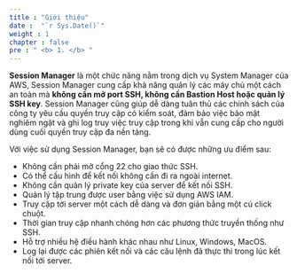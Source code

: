 ```yaml
---
title : "Giới thiệu"
date :  "`r Sys.Date()`" 
weight : 1 
chapter : false
pre : " <b> 1. </b> "
---
```

**Session Manager** là một chức năng nằm trong dịch vụ System Manager của AWS, Session Manager cung cấp khả năng quản lý các máy chủ một cách an toàn mà **không cần mở port SSH, không cần Bastion Host hoặc quản lý SSH key**. 
Session Manager cũng giúp dễ dàng tuân thủ các chính sách của công ty yêu cầu quyền truy cập có kiểm soát, đảm bảo việc bảo mật nghiêm ngặt và ghi log truy việc truy cập trong khi vẫn cung cấp cho người dùng cuối quyền truy cập đa nền tảng.

Với việc sử dụng Session Manager, bạn sẽ có được những ưu điểm sau:

- Không cần phải mở cổng 22 cho giao thức SSH.
- Có thể cấu hình để kết nối không cần đi ra ngoài internet.
- Không cần quản lý private key của server để kết nối SSH.
- Quản lý tập trung được user bằng việc sử dụng AWS IAM.
- Truy cập tới server một cách dễ dàng và đơn giản bằng một cú click chuột.
- Thời gian truy cập nhanh chóng hơn các phương thức truyền thống như SSH.
- Hỗ trợ nhiều hệ điều hành khác nhau như Linux, Windows, MacOS.
- Log lại được các phiên kết nối và các câu lệnh đã thực thi trong lúc kết nối tới server.
